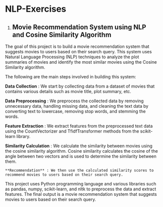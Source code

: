 # NLP-Exercises

1. ## Movie Recommendation System using NLP and Cosine Similarity Algorithm

The goal of this project is to build a movie recommendation system that suggests movies to users based on their search query. This system uses Natural Language Processing (NLP) techniques to analyze the plot summaries of movies and identify the most similar movies using the Cosine Similarity algorithm.

The following are the main steps involved in building this system:

**Data Collection** : We start by collecting data from a dataset of movies that contains various details such as movie title, plot summary, etc.

**Data Preprocessing** : We preprocess the collected data by removing unnecessary data, handling missing data, and cleaning the text data by converting text to lowercase, removing stop words, and stemming the words.

**Feature Extraction** : We extract features from the preprocessed text data using the CountVectorizer and TfidfTransformer methods from the scikit-learn library.

**Similarity Calculation** : We calculate the similarity between movies using the cosine similarity algorithm. Cosine similarity calculates the cosine of the angle between two vectors and is used to determine the similarity between them.

    **Recommendation** : We then use the calculated similarity scores to recommend movies to users based on their search query.

This project uses Python programming language and various libraries such as pandas, numpy, scikit-learn, and nltk to preprocess the data and extract features. The final output is a movie recommendation system that suggests movies to users based on their search query.
